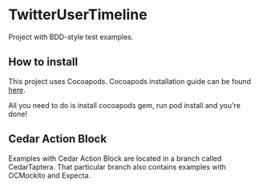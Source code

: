 TwitterUserTimeline
===================

Project with BDD-style test examples.

How to install
--------------

This project uses Cocoapods. Cocoapods installation guide can be found [here](http://cocoapods.org). 

All you need to do is install cocoapods gem, run 
    pod install 
and you're done!

Cedar Action Block
------------------

Examples with Cedar Action Block are located in a branch called CedarTaptera. That particular branch also contains examples with OCMockito and Expecta.